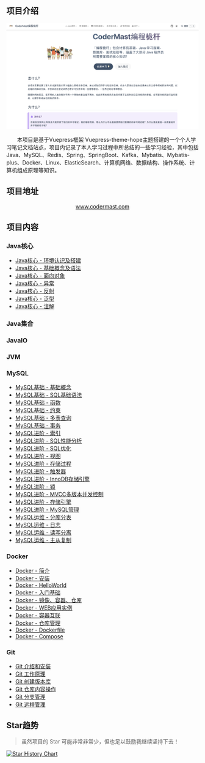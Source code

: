 ## 项目介绍

<div align=center><img  src="assets/readme/2024-04-05-06-49-03.png" /></div>


&emsp;&emsp;本项目是基于Vuepress框架 Vuepress-theme-hope主题搭建的一个个人学习笔记文档站点，项目内记录了本人学习过程中所总结的一些学习经验，其中包括Java、MySQL、Redis、Spring、SpringBoot、Kafka、Mybatis、Mybatis-plus、Docker、Linux、ElasticSearch、计算机网络、数据结构、操作系统、计算机组成原理等知识。

## 项目地址

<div align=center><a target="_blank" href="https://www.codermast.com/?github">www.codermast.com</a></div>

## 项目内容

### Java核心

<div class="vp-catalog-wrapper"><!---->
    <ul class="vp-catalogs">
        <li class="vp-catalog">
            <div class="vp-catalog-child-title"><a class="route-link vp-catalog-title"
                    target="_blank" href="https://www.codermast.com/java/core/jdk-env-path.html">Java核心 - 环境认识及搭建</a></div>
        </li>
        <li class="vp-catalog">
            <div class="vp-catalog-child-title"><a class="route-link vp-catalog-title"
                    target="_blank" href="https://www.codermast.com/java/core/basic-grammar.html">Java核心 - 基础概念及语法</a></div>
        </li>
        <li class="vp-catalog">
            <div class="vp-catalog-child-title"><a class="route-link vp-catalog-title"
                    target="_blank" href="https://www.codermast.com/java/core/class-and-object.html">Java核心 - 面向对象</a></div>
        </li>
        <li class="vp-catalog">
            <div class="vp-catalog-child-title"><a class="route-link vp-catalog-title"
                    target="_blank" href="https://www.codermast.com/java/core/exception.html">Java核心 - 异常</a></div>
        </li>
        <li class="vp-catalog">
            <div class="vp-catalog-child-title"><a class="route-link vp-catalog-title"
                    target="_blank" href="https://www.codermast.com/java/core/reflection.html">Java核心 - 反射</a></div>
        </li>
        <li class="vp-catalog">
            <div class="vp-catalog-child-title"><a class="route-link vp-catalog-title"
                    target="_blank" href="https://www.codermast.com/java/core/generics.html">Java核心 - 泛型</a></div>
        </li>
        <li class="vp-catalog">
            <div class="vp-catalog-child-title"><a class="route-link vp-catalog-title"
                    target="_blank" href="https://www.codermast.com/java/core/annotation.html">Java核心 - 注解</a></div>
        </li>
    </ul>
</div>

### Java集合

### JavaIO

### JVM


### MySQL

<div class="vp-catalog-wrapper"><!---->
    <ul class="vp-catalogs">
        <li class="vp-catalog">
            <div class="vp-catalog-child-title"><a class="route-link vp-catalog-title"
                   target="_blank" href="https://www.codermast.com/database/mysql/mysql-base.html">MySQL基础 - 基础概念</a></div>
        </li>
        <li class="vp-catalog">
            <div class="vp-catalog-child-title"><a class="route-link vp-catalog-title"
                   target="_blank" href="https://www.codermast.com/database/mysql/sql-general-syntax.html">MySQL基础 - SQL基础语法</a></div>
        </li>
        <li class="vp-catalog">
            <div class="vp-catalog-child-title"><a class="route-link vp-catalog-title"
                   target="_blank" href="https://www.codermast.com/database/mysql/function-base.html">MySQL基础 - 函数</a></div>
        </li>
        <li class="vp-catalog">
            <div class="vp-catalog-child-title"><a class="route-link vp-catalog-title"
                   target="_blank" href="https://www.codermast.com/database/mysql/constraint.html">MySQL基础 - 约束</a></div>
        </li>
        <li class="vp-catalog">
            <div class="vp-catalog-child-title"><a class="route-link vp-catalog-title"
                   target="_blank" href="https://www.codermast.com/database/mysql/multi-table-query.html">MySQL基础 - 多表查询</a></div>
        </li>
        <li class="vp-catalog">
            <div class="vp-catalog-child-title"><a class="route-link vp-catalog-title"
                   target="_blank" href="https://www.codermast.com/database/mysql/transaction.html">MySQL基础 - 事务</a></div>
        </li>
        <li class="vp-catalog">
            <div class="vp-catalog-child-title"><a class="route-link vp-catalog-title"
                   target="_blank" href="https://www.codermast.com/database/mysql/mysql-index.html">MySQL进阶 - 索引</a></div>
        </li>
        <li class="vp-catalog">
            <div class="vp-catalog-child-title"><a class="route-link vp-catalog-title"
                   target="_blank" href="https://www.codermast.com/database/mysql/sql-perfomance-analysis.html">MySQL进阶 - SQL性能分析</a></div>
        </li>
        <li class="vp-catalog">
            <div class="vp-catalog-child-title"><a class="route-link vp-catalog-title"
                   target="_blank" href="https://www.codermast.com/database/mysql/sql-optimize.html">MySQL进阶 - SQL优化</a></div>
        </li>
        <li class="vp-catalog">
            <div class="vp-catalog-child-title"><a class="route-link vp-catalog-title"
                   target="_blank" href="https://www.codermast.com/database/mysql/mysql-view.html">MySQL进阶 - 视图</a></div>
        </li>
        <li class="vp-catalog">
            <div class="vp-catalog-child-title"><a class="route-link vp-catalog-title"
                   target="_blank" href="https://www.codermast.com/database/mysql/store-procedure.html">MySQL进阶 - 存储过程</a></div>
        </li>
        <li class="vp-catalog">
            <div class="vp-catalog-child-title"><a class="route-link vp-catalog-title"
                   target="_blank" href="https://www.codermast.com/database/mysql/mysql-trigger.html">MySQL进阶 - 触发器</a></div>
        </li>
        <li class="vp-catalog">
            <div class="vp-catalog-child-title"><a class="route-link vp-catalog-title"
                   target="_blank" href="https://www.codermast.com/database/mysql/innodb-engine.html">MySQL进阶 - InnoDB存储引擎</a></div>
        </li>
        <li class="vp-catalog">
            <div class="vp-catalog-child-title"><a class="route-link vp-catalog-title"
                   target="_blank" href="https://www.codermast.com/database/mysql/mysql-lock.html">MySQL进阶 - 锁</a></div>
        </li>
        <li class="vp-catalog">
            <div class="vp-catalog-child-title"><a class="route-link vp-catalog-title"
                   target="_blank" href="https://www.codermast.com/database/mysql/innodb-mvcc.html">MySQL进阶 - MVCC多版本并发控制</a></div>
        </li>
        <li class="vp-catalog">
            <div class="vp-catalog-child-title"><a class="route-link vp-catalog-title"
                   target="_blank" href="https://www.codermast.com/database/mysql/storage-engine.html">MySQL进阶 - 存储引擎</a></div>
        </li>
        <li class="vp-catalog">
            <div class="vp-catalog-child-title"><a class="route-link vp-catalog-title"
                   target="_blank" href="https://www.codermast.com/database/mysql/mysql-manage.html">MySQL进阶 - MySQL管理</a></div>
        </li>
        <li class="vp-catalog">
            <div class="vp-catalog-child-title"><a class="route-link vp-catalog-title"
                   target="_blank" href="https://www.codermast.com/database/mysql/dividing-databases-tables.html">MySQL运维 - 分库分表</a></div>
        </li>
        <li class="vp-catalog">
            <div class="vp-catalog-child-title"><a class="route-link vp-catalog-title"
                   target="_blank" href="https://www.codermast.com/database/mysql/mysql-log.html">MySQL运维 - 日志</a></div>
        </li>
        <li class="vp-catalog">
            <div class="vp-catalog-child-title"><a class="route-link vp-catalog-title"
                   target="_blank" href="https://www.codermast.com/database/mysql/read-write-separation.html">MySQL运维 - 读写分离</a></div>
        </li>
        <li class="vp-catalog">
            <div class="vp-catalog-child-title"><a class="route-link vp-catalog-title"
                   target="_blank" href="https://www.codermast.com/database/mysql/master-slave-replication.html">MySQL运维 - 主从复制</a></div>
        </li>
    </ul>
</div>

### Docker

<div class="vp-catalog-wrapper"><!---->
    <ul class="vp-catalogs">
        <li class="vp-catalog">
            <div class="vp-catalog-child-title"><a class="route-link vp-catalog-title"
                    target="_blank" href="https://www.coderast.com/dev-tools/docker/docker-introduce.html">Docker - 简介</a></div>
        </li>
        <li class="vp-catalog">
            <div class="vp-catalog-child-title"><a class="route-link vp-catalog-title"
                    target="_blank" href="https://www.coderast.com/dev-tools/docker/docker-install.html">Docker - 安装</a></div>
        </li>
        <li class="vp-catalog">
            <div class="vp-catalog-child-title"><a class="route-link vp-catalog-title"
                    target="_blank" href="https://www.coderast.com/dev-tools/docker/docker-helloworld.html">Docker - HelloWorld</a></div>
        </li>
        <li class="vp-catalog">
            <div class="vp-catalog-child-title"><a class="route-link vp-catalog-title"
                    target="_blank" href="https://www.coderast.com/dev-tools/docker/docker-basic.html">Docker - 入门基础</a></div>
        </li>
        <li class="vp-catalog">
            <div class="vp-catalog-child-title"><a class="route-link vp-catalog-title"
                    target="_blank" href="https://www.coderast.com/dev-tools/docker/docker-object.html">Docker - 镜像、容器、仓库</a></div>
        </li>
        <li class="vp-catalog">
            <div class="vp-catalog-child-title"><a class="route-link vp-catalog-title"
                    target="_blank" href="https://www.coderast.com/dev-tools/docker/docker-web-containers.html">Docker - WEB应用实例</a></div>
        </li>
        <li class="vp-catalog">
            <div class="vp-catalog-child-title"><a class="route-link vp-catalog-title"
                    target="_blank" href="https://www.coderast.com/dev-tools/docker/docker-container-connection.html">Docker - 容器互联</a></div>
        </li>
        <li class="vp-catalog">
            <div class="vp-catalog-child-title"><a class="route-link vp-catalog-title"
                    target="_blank" href="https://www.coderast.com/dev-tools/docker/docker-warehouse.html">Docker - 仓库管理</a></div>
        </li>
        <li class="vp-catalog">
            <div class="vp-catalog-child-title"><a class="route-link vp-catalog-title"
                    target="_blank" href="https://www.coderast.com/dev-tools/docker/docker-dockerfile.html">Docker - Dockerfile</a></div>
        </li>
        <li class="vp-catalog">
            <div class="vp-catalog-child-title"><a class="route-link vp-catalog-title"
                    target="_blank" href="https://www.coderast.com/dev-tools/docker/docker-compose.html">Docker - Compose</a></div>
        </li>
    </ul>
</div>

### Git

<div class="vp-catalog-wrapper"><!---->
    <ul class="vp-catalogs">
        <li class="vp-catalog">
            <div class="vp-catalog-child-title"><a class="route-link vp-catalog-title"
                    target="_blank" href="https://www.coderast.com/dev-tools/git/git-introduce-install.html">Git 介绍和安装</a></div>
        </li>
        <li class="vp-catalog">
            <div class="vp-catalog-child-title"><a class="route-link vp-catalog-title"
                    target="_blank" href="https://www.coderast.com/dev-tools/git/git-workspace-index-repo.html">Git 工作原理</a></div>
        </li>
        <li class="vp-catalog">
            <div class="vp-catalog-child-title"><a class="route-link vp-catalog-title"
                    target="_blank" href="https://www.coderast.com/dev-tools/git/git-basic-operations.html">Git 创建版本库</a></div>
        </li>
        <li class="vp-catalog">
            <div class="vp-catalog-child-title"><a class="route-link vp-catalog-title"
                    target="_blank" href="https://www.coderast.com/dev-tools/git/git-content-operations.html">Git 仓库内容操作</a></div>
        </li>
        <li class="vp-catalog">
            <div class="vp-catalog-child-title"><a class="route-link vp-catalog-title"
                    target="_blank" href="https://www.coderast.com/dev-tools/git/git-branch-manage.html">Git 分支管理</a></div>
        </li>
        <li class="vp-catalog">
            <div class="vp-catalog-child-title"><a class="route-link vp-catalog-title"
                    target="_blank" href="https://www.coderast.com/dev-tools/git/git-remote-manage.html">Git 远程管理</a></div>
        </li>
    </ul>
</div>

## Star趋势

> 虽然项目的 Star 可能非常非常少，但也足以鼓励我继续坚持下去！

[![Star History Chart](https://api.star-history.com/svg?repos=codermast/codermast-notes&type=Date)](https://star-history.com/#codermast/codermast-notes&Date)